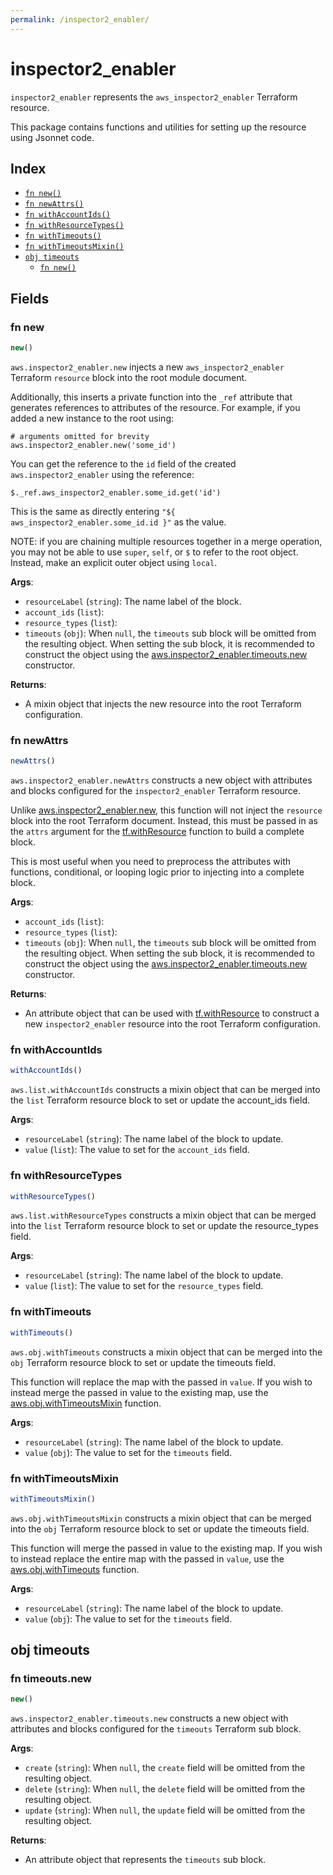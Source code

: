 ```yaml
---
permalink: /inspector2_enabler/
---
```


# inspector2_enabler

`inspector2_enabler` represents the `aws_inspector2_enabler` Terraform resource.



This package contains functions and utilities for setting up the resource using Jsonnet code.


## Index

* [`fn new()`](#fn-new)
* [`fn newAttrs()`](#fn-newattrs)
* [`fn withAccountIds()`](#fn-withaccountids)
* [`fn withResourceTypes()`](#fn-withresourcetypes)
* [`fn withTimeouts()`](#fn-withtimeouts)
* [`fn withTimeoutsMixin()`](#fn-withtimeoutsmixin)
* [`obj timeouts`](#obj-timeouts)
  * [`fn new()`](#fn-timeoutsnew)

## Fields

### fn new

```ts
new()
```


`aws.inspector2_enabler.new` injects a new `aws_inspector2_enabler` Terraform `resource`
block into the root module document.

Additionally, this inserts a private function into the `_ref` attribute that generates references to attributes of the
resource. For example, if you added a new instance to the root using:

    # arguments omitted for brevity
    aws.inspector2_enabler.new('some_id')

You can get the reference to the `id` field of the created `aws.inspector2_enabler` using the reference:

    $._ref.aws_inspector2_enabler.some_id.get('id')

This is the same as directly entering `"${ aws_inspector2_enabler.some_id.id }"` as the value.

NOTE: if you are chaining multiple resources together in a merge operation, you may not be able to use `super`, `self`,
or `$` to refer to the root object. Instead, make an explicit outer object using `local`.

**Args**:
  - `resourceLabel` (`string`): The name label of the block.
  - `account_ids` (`list`): 
  - `resource_types` (`list`): 
  - `timeouts` (`obj`):  When `null`, the `timeouts` sub block will be omitted from the resulting object. When setting the sub block, it is recommended to construct the object using the [aws.inspector2_enabler.timeouts.new](#fn-inspector2enablertimeoutsnew) constructor.

**Returns**:
- A mixin object that injects the new resource into the root Terraform configuration.


### fn newAttrs

```ts
newAttrs()
```


`aws.inspector2_enabler.newAttrs` constructs a new object with attributes and blocks configured for the `inspector2_enabler`
Terraform resource.

Unlike [aws.inspector2_enabler.new](#fn-inspector2enablernew), this function will not inject the `resource`
block into the root Terraform document. Instead, this must be passed in as the `attrs` argument for the
[tf.withResource](https://github.com/tf-libsonnet/core/tree/main/docs#fn-withresource) function to build a complete block.

This is most useful when you need to preprocess the attributes with functions, conditional, or looping logic prior to
injecting into a complete block.

**Args**:
  - `account_ids` (`list`): 
  - `resource_types` (`list`): 
  - `timeouts` (`obj`):  When `null`, the `timeouts` sub block will be omitted from the resulting object. When setting the sub block, it is recommended to construct the object using the [aws.inspector2_enabler.timeouts.new](#fn-inspector2enablertimeoutsnew) constructor.

**Returns**:
  - An attribute object that can be used with [tf.withResource](https://github.com/tf-libsonnet/core/tree/main/docs#fn-withresource) to construct a new `inspector2_enabler` resource into the root Terraform configuration.


### fn withAccountIds

```ts
withAccountIds()
```

`aws.list.withAccountIds` constructs a mixin object that can be merged into the `list`
Terraform resource block to set or update the account_ids field.



**Args**:
  - `resourceLabel` (`string`): The name label of the block to update.
  - `value` (`list`): The value to set for the `account_ids` field.


### fn withResourceTypes

```ts
withResourceTypes()
```

`aws.list.withResourceTypes` constructs a mixin object that can be merged into the `list`
Terraform resource block to set or update the resource_types field.



**Args**:
  - `resourceLabel` (`string`): The name label of the block to update.
  - `value` (`list`): The value to set for the `resource_types` field.


### fn withTimeouts

```ts
withTimeouts()
```

`aws.obj.withTimeouts` constructs a mixin object that can be merged into the `obj`
Terraform resource block to set or update the timeouts field.

This function will replace the map with the passed in `value`. If you wish to instead merge the
passed in value to the existing map, use the [aws.obj.withTimeoutsMixin](TODO) function.

**Args**:
  - `resourceLabel` (`string`): The name label of the block to update.
  - `value` (`obj`): The value to set for the `timeouts` field.


### fn withTimeoutsMixin

```ts
withTimeoutsMixin()
```

`aws.obj.withTimeoutsMixin` constructs a mixin object that can be merged into the `obj`
Terraform resource block to set or update the timeouts field.

This function will merge the passed in value to the existing map. If you wish
to instead replace the entire map with the passed in `value`, use the [aws.obj.withTimeouts](TODO)
function.


**Args**:
  - `resourceLabel` (`string`): The name label of the block to update.
  - `value` (`obj`): The value to set for the `timeouts` field.


## obj timeouts



### fn timeouts.new

```ts
new()
```


`aws.inspector2_enabler.timeouts.new` constructs a new object with attributes and blocks configured for the `timeouts`
Terraform sub block.



**Args**:
  - `create` (`string`):  When `null`, the `create` field will be omitted from the resulting object.
  - `delete` (`string`):  When `null`, the `delete` field will be omitted from the resulting object.
  - `update` (`string`):  When `null`, the `update` field will be omitted from the resulting object.

**Returns**:
  - An attribute object that represents the `timeouts` sub block.
